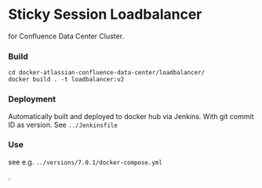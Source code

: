 # Sticky Session Loadbalancer

for Confluence Data Center Cluster.

### Build

```
cd docker-atlassian-confluence-data-center/loadbalancer/
docker build . -t loadbalancer:v2
```

### Deployment

Automatically built and deployed to docker hub via Jenkins.
With git commit ID as version. See `../Jenkinsfile`

### Use

see e.g. `../versions/7.0.1/docker-compose.yml`

.

